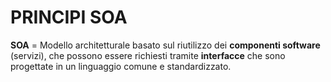 # PRINCIPI SOA

**SOA** = Modello architetturale basato sul riutilizzo dei **componenti software** (servizi), che possono essere richiesti tramite **interfacce** che sono progettate in un linguaggio comune e standardizzato.